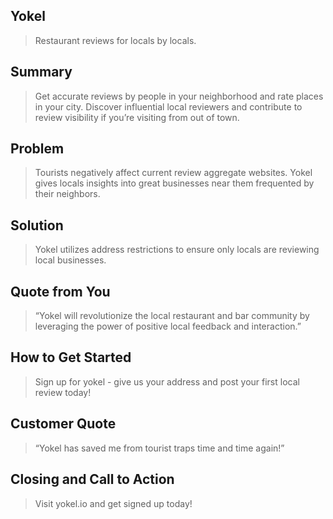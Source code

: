 
## Yokel ##
  >Restaurant reviews for locals by locals.

## Summary ##
  >Get accurate reviews by people in your neighborhood and rate places in your city. Discover influential local reviewers and contribute to review visibility if you’re visiting from out of town.

## Problem ##
  >Tourists negatively affect current review aggregate websites. Yokel gives locals insights into great businesses near them frequented by their neighbors.

## Solution ##
  >Yokel utilizes address restrictions to ensure only locals are reviewing local businesses.

## Quote from You ##
  > “Yokel will revolutionize the local restaurant and bar community by leveraging the power of positive local feedback and interaction.”

## How to Get Started ##
  >Sign up for yokel - give us your address and post your first local review today!

## Customer Quote ##
  >  “Yokel has saved me from tourist traps time and time again!”

## Closing and Call to Action ##
  > Visit yokel.io and get signed up today!

